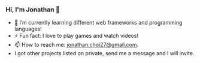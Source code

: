 ### Hi, I'm Jonathan 👋

- 🌱 I’m currently learning different web frameworks and programming languages!
- ⚡ Fun fact: I love to play games and watch videos!
- 📫 How to reach me: jonathan.choi27@gmail.com.
- I got other projects listed on private, send me a message and I will invite.
